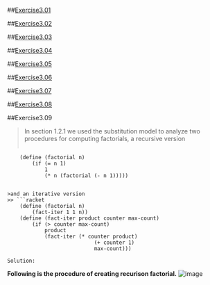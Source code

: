 ##[Exercise3.01](Ex3.01.rkt)

##[Exercise3.02](Ex3.02.rkt)

##[Exercise3.03](Ex3.03.rkt)

##[Exercise3.04](Ex3.04.rkt)

##[Exercise3.05](Ex3.05.rkt)

##[Exercise3.06](Ex3.06.rkt)

##[Exercise3.07](Ex3.07.rkt)

##[Exercise3.08](Ex3.08.rkt)

##Exercise3.09

> In section 1.2.1 we used the substitution model to analyze two procedures for computing
   factorials, a recursive version
>> ```racket

        (define (factorial n)
            (if (= n 1)
                1
                (* n (factorial (- n 1)))))

``` 

>and an iterative version
>> ```racket
    (define (factorial n)
        (fact-iter 1 1 n))
    (define (fact-iter product counter max-count)
        (if (> counter max-count)
            product
            (fact-iter (* counter product)
                            (+ counter 1)
                            max-count)))
```

`Solution: `

**Following is the procedure of creating recurison factorial.**
![image]()

